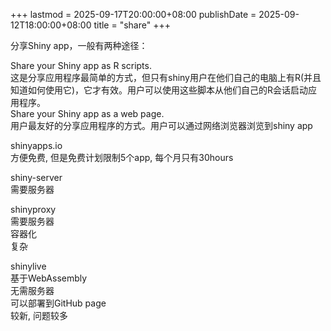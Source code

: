 +++
lastmod = 2025-09-17T20:00:00+08:00
publishDate = 2025-09-12T18:00:00+08:00
title = "share"
+++

分享Shiny app，一般有两种途径：

Share your Shiny app as R scripts.  
这是分享应用程序最简单的方式，但只有shiny用户在他们自己的电脑上有R(并且知道如何使用它)，它才有效。用户可以使用这些脚本从他们自己的R会话启动应用程序。  
Share your Shiny app as a web page.  
用户最友好的分享应用程序的方式。用户可以通过网络浏览器浏览到shiny app  

shinyapps.io  
方便免费, 但是免费计划限制5个app, 每个月只有30hours  

shiny-server  
需要服务器  

shinyproxy  
需要服务器  
容器化  
复杂  

shinylive  
基于WebAssembly  
无需服务器  
可以部署到GitHub page  
较新, 问题较多  